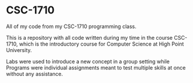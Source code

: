 # CSC-1710
All of my code from my CSC-1710 programming class.

This is a repository with all code written during my time in the course CSC-1710, which is the introductory course for Computer Science at High Point University.

Labs were used to introduce a new concept in a group setting while Programs were individual assignments meant to test multiple skills at once without any assistance.
